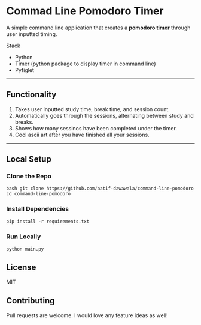 # Commad Line Pomodoro Timer

A simple command line application that creates a **pomodoro timer** through user inputted timing. 

Stack
- Python
- Timer (python package to display timer in command line)
- Pyfiglet

---

## Functionality
1. Takes user inputted study time, break time, and session count.
2. Automatically goes through the sessions, alternating between study and breaks.
3. Shows how many sessinos have been completed under the timer.
4. Cool ascii art after you have finished all your sessions. 

---

## Local Setup

### Clone the Repo
```
bash git clone https://github.com/aatif-dawawala/command-line-pomodoro
cd command-line-pomodoro
```

### Install Dependencies
```pip install -r requirements.txt```

### Run Locally
```python main.py```

## License
MIT

## Contributing
Pull requests are welcome. I would love any feature ideas as well!